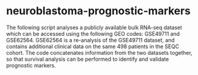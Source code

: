 # neuroblastoma-prognostic-markers

The following script analyses a publicly available bulk RNA-seq dataset which can be accessed using the following GEO codes: GSE49711 and GSE62564. GSE62564 is a re-analysis of the GSE49711 dataset, and contains additional clinical data on the same 498 patients in the SEQC cohort. The code concatenates information from the two datasets together, so that survival analysis can be performed to identify and validate prognostic markers.
